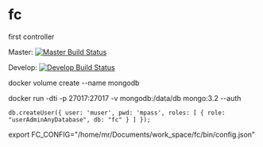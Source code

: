 # fc
first controller

Master: [![Master Build Status](https://travis-ci.com/wrfly/fc.svg?token=LqBN16z2mHbvTyyYr9hc&branch=master)](https://travis-ci.com/wrfly/fc)

Develop: [![Develop Build Status](https://travis-ci.com/wrfly/fc.svg?token=LqBN16z2mHbvTyyYr9hc&branch=develop)](https://travis-ci.com/wrfly/fc)

docker volume create --name mongodb

docker run -dti -p 27017:27017 -v mongodb:/data/db mongo:3.2 --auth
```
db.createUser({ user: 'muser', pwd: 'mpass', roles: [ { role: "userAdminAnyDatabase", db: "fc" } ] });
```

export FC_CONFIG="/home/mr/Documents/work_space/fc/bin/config.json"
